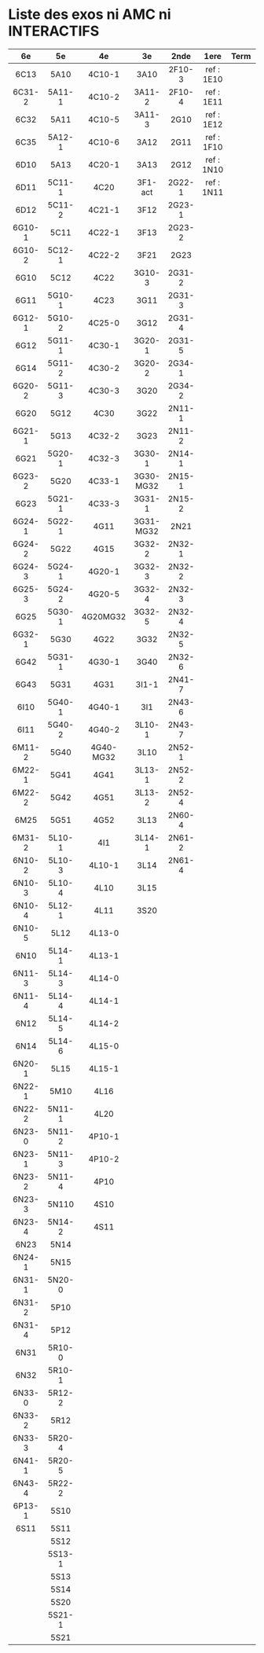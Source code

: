 # Liste des exos ni AMC ni INTERACTIFS

|6e|5e|4e|3e|2nde|1ere|Term|Reste|
|:-:|:-:|:-:|:-:|:-:|:-:|:-:|:-:|
|6C13|5A10|4C10-1|3A10|2F10-3|ref : 1E10||beta2F31|
|6C31-2|5A11-1|4C10-2|3A11-2|2F10-4|ref : 1E11||beta2N60-X1|
|6C32|5A11|4C10-5|3A11-3|2G10|ref : 1E12||beta2N60-X2|
|6C35|5A12-1|4C10-6|3A12|2G11|ref : 1F10||beta3F23|
|6D10|5A13|4C20-1|3A13|2G12|ref : 1N10||beta3G15|
|6D11|5C11-1|4C20|3F1-act|2G22-1|ref : 1N11||beta3G41|
|6D12|5C11-2|4C21-1|3F12|2G23-1|||beta3s21|
|6G10-1|5C11|4C22-1|3F13|2G23-2|||beta4C31|
|6G10-2|5C12-1|4C22-2|3F21|2G23|||beta4G20-3|
|6G10|5C12|4C22|3G10-3|2G31-2|||beta4G20-4|
|6G11|5G10-1|4C23|3G11|2G31-3|||beta6C33-1|
|6G12-1|5G10-2|4C25-0|3G12|2G31-4|||beta6test2|
|6G12|5G11-1|4C30-1|3G20-1|2G31-5|||beta6test2021|
|6G14|5G11-2|4C30-2|3G20-2|2G34-1|||betaAsymptotesObliques|
|6G20-2|5G11-3|4C30-3|3G20|2G34-2|||betaComplexes|
|6G20|5G12|4C30|3G22|2N11-1|||betaDivisionsDePolynomes|
|6G21-1|5G13|4C32-2|3G23|2N11-2|||betaEq1erDegreDansC|
|6G21|5G20-1|4C32-3|3G30-1|2N14-1|||betaEq2eDegAvecParam|
|6G23-2|5G20|4C33-1|3G30-MG32|2N15-1|||betaEqCarreDansC|
|6G23|5G21-1|4C33-3|3G31-1|2N15-2|||betaEquationsLog|
|6G24-1|5G22-1|4G11|3G31-MG32|2N21|||betaEqValAbs|
|6G24-2|5G22|4G15|3G32-2|2N32-1|||betaExo3d|
|6G24-3|5G24-1|4G20-1|3G32-3|2N32-2|||betaExoSimpleMatthieu|
|6G25-3|5G24-2|4G20-5|3G32-4|2N32-3|||betaModèle10_simple_question-reponse|
|6G25|5G30-1|4G20MG32|3G32-5|2N32-4|||betaModèle11_paramétrable|
|6G32-1|5G30|4G22|3G32|2N32-5|||betaModèle20_plusieurs_types_de_questions|
|6G42|5G31-1|4G30-1|3G40|2N32-6|||betaModèle21_paramétrables|
|6G43|5G31|4G31|3I1-1|2N41-7|||betaModèle30_constructions_géométriques|
|6I10|5G40-1|4G40-1|3I1|2N43-6|||betaModèle31_paramétrables|
|6I11|5G40-2|4G40-2|3L10-1|2N43-7|||betaModèle40_tableau_proportionnalite|
|6M11-2|5G40|4G40-MG32|3L10|2N52-1|||betaModèle41_tableau_signes_variations|
|6M22-1|5G41|4G41|3L13-1|2N52-2|||betaProbaAouB|
|6M22-2|5G42|4G51|3L13-2|2N52-4|||betaProbabilites|
|6M25|5G51|4G52|3L13|2N60-4|||betaPuissances|
|6M31-2|5L10-1|4I1|3L14-1|2N61-2|||betarotation3d|
|6N10-2|5L10-3|4L10-1|3L14|2N61-4|||betaSys2x2CombLin|
|6N10-3|5L10-4|4L10|3L15||||betaTracerParabole|
|6N10-4|5L12-1|4L11|3S20||||betatrinome|
|6N10-5|5L12|4L13-0|||||moule_a_exo_mathalea|
|6N10|5L14-1|4L13-1|||||moule_a_exo_mathalea2d|
|6N11-3|5L14-3|4L14-0|||||c3C10-2|
|6N11-4|5L14-4|4L14-1|||||c3C10-4|
|6N12|5L14-5|4L14-2|||||c3C11|
|6N14|5L14-6|4L15-0|||||c3N10|
|6N20-1|5L15|4L15-1|||||c3N20|
|6N22-1|5M10|4L16|||||c3N22|
|6N22-2|5N11-1|4L20|||||c3N23|
|6N23-0|5N11-2|4P10-1|||||CM020|
|6N23-1|5N11-3|4P10-2|||||CM021|
|6N23-2|5N11-4|4P10|||||PEA11-1|
|6N23-3|5N110|4S10|||||PEA11|
|6N23-4|5N14-2|4S11|||||P003|
|6N23|5N14||||||P004|
|6N24-1|5N15||||||P005|
|6N31-1|5N20-0||||||P006|
|6N31-2|5P10||||||P007|
|6N31-4|5P12||||||P008|
|6N31|5R10-0||||||P009|
|6N32|5R10-1||||||P010|
|6N33-0|5R12-2||||||P011|
|6N33-2|5R12||||||P012|
|6N33-3|5R20-4|||||||
|6N41-1|5R20-5|||||||
|6N43-4|5R22-2|||||||
|6P13-1|5S10|||||||
|6S11|5S11|||||||
||5S12|||||||
||5S13-1|||||||
||5S13|||||||
||5S14|||||||
||5S20|||||||
||5S21-1|||||||
||5S21|||||||
